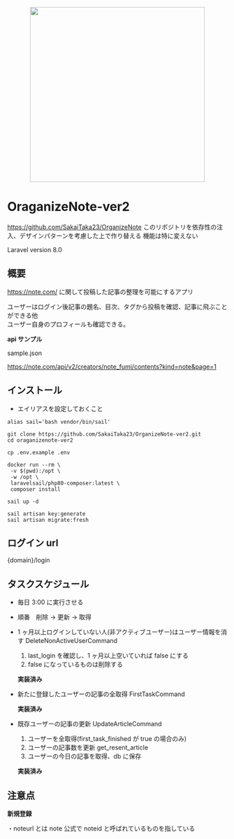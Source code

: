 <p align="center"><a href="https://laravel.com" target="_blank"><img src="https://raw.githubusercontent.com/laravel/art/master/logo-lockup/5%20SVG/2%20CMYK/1%20Full%20Color/laravel-logolockup-cmyk-red.svg" width="400"></a></p>

# OraganizeNote-ver2

https://github.com/SakaiTaka23/OrganizeNote
このリポジトリを依存性の注入、デザインパターンを考慮した上で作り替える
機能は特に変えない

Laravel version 8.0

## 概要

https://note.com/ に関して投稿した記事の整理を可能にするアプリ

ユーザーはログイン後記事の題名、目次、タグから投稿を確認、記事に飛ぶことができる他  
ユーザー自身のプロフィールも確認できる。

**api サンプル**

sample.json

https://note.com/api/v2/creators/note_fumi/contents?kind=note&page=1

## インストール

- エイリアスを設定しておくこと

```shell
alias sail='bash vendor/bin/sail'
```



```shell
git clone https://github.com/SakaiTaka23/OrganizeNote-ver2.git  
cd oraganizenote-ver2

cp .env.example .env

docker run --rm \
 -v $(pwd):/opt \
 -w /opt \
 laravelsail/php80-composer:latest \
 composer install

sail up -d

sail artisan key:generate
sail artisan migrate:fresh
```



## ログイン url

{domain}/login

## タスクスケジュール

-   毎日 3:00 に実行させる

-   順番　削除 → 更新 → 取得

-   1 ヶ月以上ログインしていない人(非アクティブユーザー)はユーザー情報を消す DeleteNonActiveUserCommand

    1. last_login を確認し、1 ヶ月以上空いていれば false にする
    2. false になっているものは削除する

    **実装済み**

-   新たに登録したユーザーの記事の全取得 FirstTaskCommand

    **実装済み**

-   既存ユーザーの記事の更新 UpdateArticleCommand

    1. ユーザーを全取得(first_task_finished が true の場合のみ)
    2. ユーザーの記事数を更新 get_resent_article
    3. ユーザーの今日の記事を取得、db に保存

    **実装済み**

## 注意点

**新規登録**

・noteurl とは note 公式で noteid と呼ばれているものを指している

